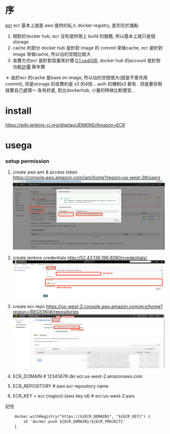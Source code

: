 序
===
[ecr](http://docs.aws.amazon.com/AmazonECR/latest/userguide/ECR_GetStarted.html)
ecr 基本上就是 aws 提供的私人 docker registry, 差別在於幾點
1. 相對於docker hub, ecr 沒有提供現上 build 的服務, 所以基本上就只是個storage
2. cache 的部分 docker hub 是針對 image 的 commit 來做cache, ecr 是針對 image 來做cache, 所以佔的空間比較大
3. 收費方式ecr 是針對容量來計價 [0.1 usd/GB](https://aws.amazon.com/tw/ecr/pricing/), docker hub 的account 是針對功能[計價](https://www.docker.com/pricing) 算年費

＊ 由於ecr 的cache 是base on image, 所以佔的空間很大(就是不會共用commit), 但是storage 的收費約是 s3 的4倍... auth 的機制s3 都有.. 但是要存取就要自己處理～ 各有好處, 對比dockerhub, 小量的時候比較便宜.. 

install
===
https://wiki.jenkins-ci.org/display/JENKINS/Amazon+ECR


usega
===

### setup permission
1. create aws ami & access token
https://console.aws.amazon.com/iam/home?region=us-west-2#/users
![imgs/aws_key.png](imgs/aws_key.png)

2. create jenkins credentials
http://52.43.136.196:8080/credentials/
![imgs/aws_jenkins_cert.png](imgs/aws_jenkins_cert.png)

3. create ecr repo
https://us-west-2.console.aws.amazon.com/ecs/home?region={REGION}#/repositories
![imgs/ecr_repo.png](imgs/ecr_repo.png)

1. ECR_DOMAIN # 12345678.dkr.ecr.us-west-2.amazonaws.com
2. ECR_REPOSITORY # aws ecr repository name
3. ECR_KEY = ecr:{region}:{aws key id} # ecr:us-west-2:aws 

記住

```
    docker.withRegistry("https://${ECR_DOMAIN}", "${ECR_KEY}") {
        sh 'docker push ${ECR_DOMAIN}/${ECR_PROJECT}'
    }
```
